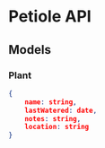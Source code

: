 # Petiole API

## Models
### Plant
```JSON
{
    name: string,
    lastWatered: date,
    notes: string,
    location: string
}
```

